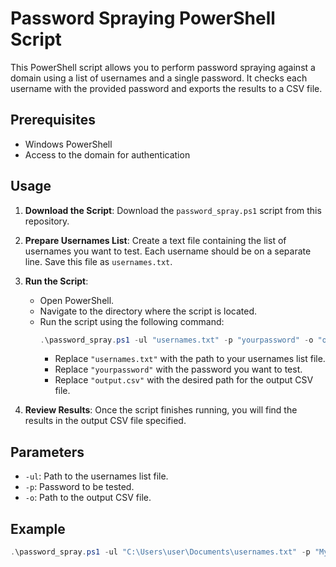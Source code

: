 # Password Spraying PowerShell Script

This PowerShell script allows you to perform password spraying against a domain using a list of usernames and a single password. It checks each username with the provided password and exports the results to a CSV file.

## Prerequisites
- Windows PowerShell
- Access to the domain for authentication

## Usage

1. **Download the Script**: Download the `password_spray.ps1` script from this repository.

2. **Prepare Usernames List**: Create a text file containing the list of usernames you want to test. Each username should be on a separate line. Save this file as `usernames.txt`.

3. **Run the Script**:
   - Open PowerShell.
   - Navigate to the directory where the script is located.
   - Run the script using the following command:
     ```powershell
     .\password_spray.ps1 -ul "usernames.txt" -p "yourpassword" -o "output.csv"
     ```
     - Replace `"usernames.txt"` with the path to your usernames list file.
     - Replace `"yourpassword"` with the password you want to test.
     - Replace `"output.csv"` with the desired path for the output CSV file.

4. **Review Results**: Once the script finishes running, you will find the results in the output CSV file specified.

## Parameters
- `-ul`: Path to the usernames list file.
- `-p`: Password to be tested.
- `-o`: Path to the output CSV file.

## Example
```powershell
.\password_spray.ps1 -ul "C:\Users\user\Documents\usernames.txt" -p "MyComplexPassword123" -o "C:\Users\user\Documents\output.csv"
```
